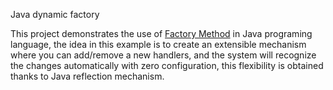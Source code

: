 Java dynamic factory

This project demonstrates the use of [Factory Method](https://refactoring.guru/design-patterns/factory-method) in Java programing language, the idea in this example is to create an extensible mechanism where you can add/remove a new handlers, and the system will recognize the changes automatically with zero configuration, this flexibility is obtained thanks to Java reflection mechanism. 




